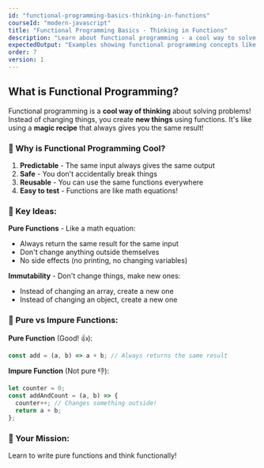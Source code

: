 ```yaml
---
id: "functional-programming-basics-thinking-in-functions"
courseId: "modern-javascript"
title: "Functional Programming Basics - Thinking in Functions"
description: "Learn about functional programming - a cool way to solve problems using functions!"
expectedOutput: "Examples showing functional programming concepts like pure functions"
order: 7
version: 1
---
```




## What is Functional Programming?

Functional programming is a **cool way of thinking** about solving problems! Instead of changing things, you create **new things** using functions. It's like using a **magic recipe** that always gives you the same result!

### 🤔 Why is Functional Programming Cool?

1. **Predictable** - The same input always gives the same output
2. **Safe** - You don't accidentally break things
3. **Reusable** - You can use the same functions everywhere
4. **Easy to test** - Functions are like math equations!

### 🎯 Key Ideas:

**Pure Functions** - Like a math equation:
- Always return the same result for the same input
- Don't change anything outside themselves
- No side effects (no printing, no changing variables)

**Immutability** - Don't change things, make new ones:
- Instead of changing an array, create a new one
- Instead of changing an object, create a new one

### 📝 Pure vs Impure Functions:

**Pure Function** (Good! 👍):
```javascript
const add = (a, b) => a + b; // Always returns the same result
```

**Impure Function** (Not pure 👎):
```javascript
let counter = 0;
const addAndCount = (a, b) => {
  counter++; // Changes something outside!
  return a + b;
};
```

### 🚀 Your Mission:

Learn to write pure functions and think functionally!